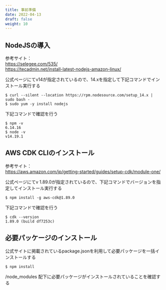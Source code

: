 ```yaml
---
title: 事前準備
date: 2022-04-13
draft: false
weight: 10
---
```

## NodeJSの導入

参考サイト：  
https://selegee.com/535/  
https://tecadmin.net/install-latest-nodejs-amazon-linux/  

公式ページにてv14が指定されているので、14.xを指定して下記コマンドでインストール実行する
```command
$ curl --silent --location https://rpm.nodesource.com/setup_14.x | sudo bash -  
$ sudo yum -y install nodejs
```

下記コマンドで確認を行う
```command
$ npm -v
6.14.16
$ node -v
v14.19.1
```

## AWS CDK CLIのインストール
参考サイト：  
https://aws.amazon.com/jp/getting-started/guides/setup-cdk/module-one/

公式ページにてv 1.89.0が指定されているので、下記コマンドでバージョンを指定してインストール実行する

```command
$ npm install -g aws-cdk@1.89.0
```
下記コマンドで確認を行う
```
$ cdk --version
1.89.0 (build df7253c)
```

## 必要パッケージのインストール

公式サイトに掲載されているpackage.jsonを利用して必要パッケージを一括インストールする

```command
$ npm install
```
/node_modules 配下に必要パッケージがインストールされていることを確認する